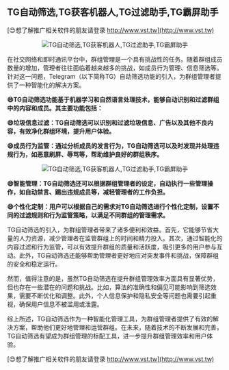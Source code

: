 ## **TG自动筛选,TG获客机器人,TG过滤助手,TG霸屏助手**

[😍想了解推广相关软件的朋友请登录 http://www.vst.tw](http://www.vst.tw)

 <center><img src="https://vst.tw/MP4/tuiguang/png/2.png" alt="TG自动筛选,TG获客机器人,TG过滤助手,TG霸屏助手"></center>

在社交网络和即时通讯平台中，群组管理是一个具有挑战性的任务。随着群组成员数量的增加，管理者往往面临着越来越多的挑战，如成员行为管理、信息筛选等。针对这一问题，Telegram（以下简称TG）自动筛选功能的引入，为群组管理者提供了一种智能化的解决方案。

**😄TG自动筛选功能基于机器学习和自然语言处理技术，能够自动识别和过滤群组中的内容和成员。其主要功能包括：**

**😄垃圾信息过滤：TG自动筛选可以识别和过滤垃圾信息、广告以及其他不良内容，有效净化群组环境，提升用户体验。**

**😄成员行为监管：通过分析成员的发言行为，TG自动筛选可以及时发现并处理违规行为，如恶意刷屏、辱骂等，帮助维护良好的群组秩序。**

 <center><img src="https://vst.tw/MP4/tuiguang/png/3.png" alt="TG自动筛选,TG获客机器人,TG过滤助手,TG霸屏助手"></center>

**😄智能管理：TG自动筛选还可以根据群组管理者的设定，自动执行一些管理操作，如自动禁言、踢出违规成员等，减轻管理者的工作负担。**

**😄个性化定制：用户可以根据自己的需求对TG自动筛选进行个性化定制，设置不同的过滤规则和行为监管策略，以满足不同群组的管理需求。**

TG自动筛选的引入，为群组管理者带来了诸多便利和效益。首先，它能够节省大量的人力资源，减少管理者在监管群组上的时间和精力投入。其次，通过智能化的内容过滤和行为监管，可以有效提升群组的质量和活跃度，吸引更多的用户参与互动。此外，TG自动筛选还能够帮助管理者更好地应对突发事件和挑战，保障群组的安全和稳定运行。

然而，值得注意的是，虽然TG自动筛选在提升群组管理效率方面具有显著优势，但也存在一些潜在的问题和挑战。比如，算法的准确性和偏见可能影响到筛选效果，需要不断优化和调整。此外，个人信息保护和隐私安全等问题也需要引起重视，确保用户信息不被滥用或泄露。

综上所述，TG自动筛选作为一种智能化管理工具，为群组管理者提供了有效的解决方案，帮助他们更好地管理和运营群组。在未来，随着技术的不断发展和完善，TG自动筛选有望成为群组管理的标配工具，进一步提升群组管理效率和用户体验。

[😍想了解推广相关软件的朋友请登录 http://www.vst.tw](http://www.vst.tw)



